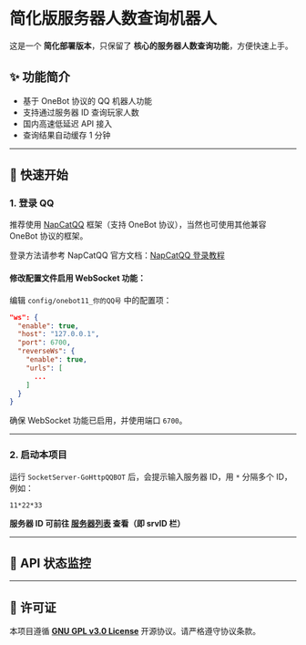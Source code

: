 # 简化版服务器人数查询机器人

这是一个 **简化部署版本**，只保留了 **核心的服务器人数查询功能**，方便快速上手。

## ✨ 功能简介

- 基于 OneBot 协议的 QQ 机器人功能  
- 支持通过服务器 ID 查询玩家人数  
- 国内高速低延迟 API 接入  
- 查询结果自动缓存 1 分钟

---

## 🚀 快速开始

### 1. 登录 QQ

推荐使用 [NapCatQQ](https://github.com/NapNeko/NapCatQQ) 框架（支持 OneBot 协议），当然也可使用其他兼容 OneBot 协议的框架。

登录方法请参考 NapCatQQ 官方文档：[NapCatQQ 登录教程](https://github.com/NapNeko/NapCatQQ)

#### 修改配置文件启用 WebSocket 功能：

编辑 `config/onebot11_你的QQ号` 中的配置项：

```json
"ws": {
  "enable": true,
  "host": "127.0.0.1",
  "port": 6700,
  "reverseWs": {
    "enable": true,
    "urls": [
      ...
    ]
  }
}
```

确保 WebSocket 功能已启用，并使用端口 `6700`。

---

### 2. 启动本项目

运行 `SocketServer-GoHttpQQBOT` 后，会提示输入服务器 ID，用 `*` 分隔多个 ID，例如：

```
11*22*33
```

**服务器 ID 可前往 [服务器列表](https://scp.manghui.net/list/) 查看（即 srvID 栏）**

---

## 📡 API 状态监控

---

## 📄 许可证

本项目遵循 **[GNU GPL v3.0 License](https://www.gnu.org/licenses/gpl-3.0.html)** 开源协议。请严格遵守协议条款。
